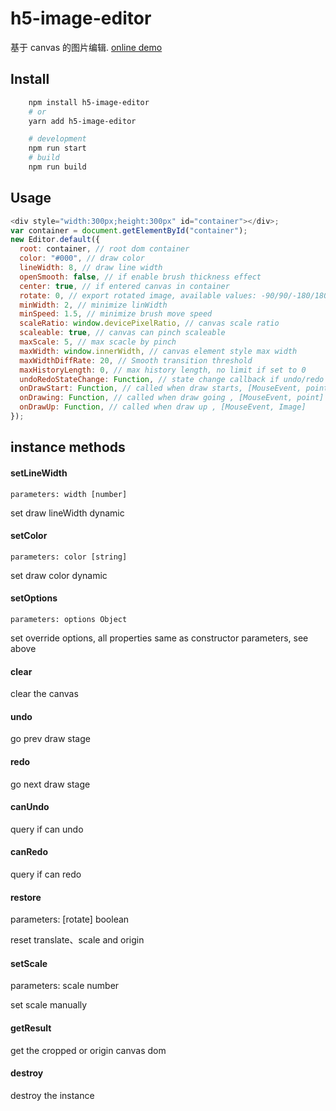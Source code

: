 # h5-image-editor

基于 canvas 的图片编辑. [online demo](https://semdy.github.io/h5-image-editor)

## Install

```bash
    npm install h5-image-editor
    # or
    yarn add h5-image-editor

    # development
    npm run start
    # build
    npm run build
```

## Usage

```js
<div style="width:300px;height:300px" id="container"></div>;
var container = document.getElementById("container");
new Editor.default({
  root: container, // root dom container
  color: "#000", // draw color
  lineWidth: 8, // draw line width
  openSmooth: false, // if enable brush thickness effect
  center: true, // if entered canvas in container
  rotate: 0, // export rotated image, available values: -90/90/-180/180
  minWidth: 2, // minimize linWidth
  minSpeed: 1.5, // minimize brush move speed
  scaleRatio: window.devicePixelRatio, // canvas scale ratio
  scaleable: true, // canvas can pinch scaleable
  maxScale: 5, // max scacle by pinch
  maxWidth: window.innerWidth, // canvas element style max width
  maxWidthDiffRate: 20, // Smooth transition threshold
  maxHistoryLength: 0, // max history length, no limit if set to 0
  undoRedoStateChange: Function, // state change callback if undo/redo state changed
  onDrawStart: Function, // called when draw starts, [MouseEvent, point]
  onDrawing: Function, // called when draw going , [MouseEvent, point]
  onDrawUp: Function, // called when draw up , [MouseEvent, Image]
});
```

## instance methods

#### setLineWidth

    parameters: width [number]

set draw lineWidth dynamic

#### setColor

    parameters: color [string]

set draw color dynamic

#### setOptions

    parameters: options Object

set override options, all properties same as constructor parameters, see above

#### clear

clear the canvas

#### undo

go prev draw stage

#### redo

go next draw stage

#### canUndo

query if can undo

#### canRedo

query if can redo

#### restore

parameters: [rotate] boolean

reset translate、scale and origin

#### setScale

parameters: scale number

set scale manually

#### getResult

get the cropped or origin canvas dom

#### destroy

destroy the instance
